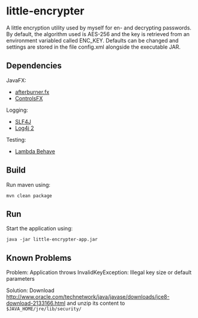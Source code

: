 little-encrypter
================

A little encryption utility used by myself for en- and decrypting passwords. By default, the algorithm used is AES-256 and the key is retrieved from an environment variabled called ENC_KEY. Defaults can be changed and settings are stored in the file config.xml alongside the executable JAR.

Dependencies
------------

JavaFX:
- [afterburner.fx](http://afterburner.adam-bien.com/)
- [ControlsFX](http://fxexperience.com/controlsfx/)

Logging:
- [SLF4J](http://www.slf4j.org/)
- [Log4j 2](http://logging.apache.org/log4j/2.x/)

Testing:
- [Lambda Behave](https://github.com/RichardWarburton/lambda-behave)

Build
-----

Run maven using:

```mvn clean package```

Run
---

Start the application using:

```java -jar little-encrypter-app.jar```

Known Problems
--------------

Problem: Application throws InvalidKeyException: Illegal key size or default parameters

Solution: Download http://www.oracle.com/technetwork/java/javase/downloads/jce8-download-2133166.html and unzip its content to ```$JAVA_HOME/jre/lib/security/```
